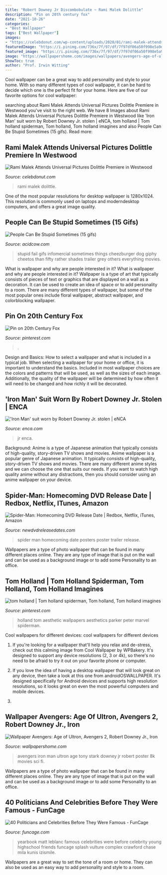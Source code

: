 ```yaml
---
title: "Robert Downey Jr Discombobulate ~ Rami Malek Dolittle"
description: "Pin on 20th century fox"
date: "2021-10-26"
categories:
- "Best Wallpaper"
tags: ["Best Wallpaper"]
images:
- "https://celebdonut.com/wp-content/uploads/2020/01/rami-malek-attends-universal-pictures-dolittle-premiere-in-westwood-5.jpg"
featuredImage: "https://i.pinimg.com/736x/7f/97/df/7f97df06a50f998e5a9da55421da5ea7.jpg"
featured_image: "https://i.pinimg.com/736x/7f/97/df/7f97df06a50f998e5a9da55421da5ea7.jpg"
image: "https://wallpapershome.com/images/wallpapers/avengers-age-of-ultron-7680x4320-avengers-2-robert-downey-jr-iron-man-5750.jpg"
ShowToc: true
author: "Prof. Irwin Witting"
---
```



Cool wallpaper can be a great way to add personality and style to your home. With so many different types of cool wallpaper, it can be hard to decide which one is the perfect fit for your home. Here are five of our favorite options for cool wallpaper: 

	

		
searching about Rami Malek Attends Universal Pictures Dolittle Premiere in Westwood you've visit to the right web. We have 8 Images about Rami Malek Attends Universal Pictures Dolittle Premiere in Westwood like &#039;Iron Man&#039; suit worn by Robert Downey Jr. stolen | eNCA, tom holland | Tom holland spiderman, Tom holland, Tom holland imagines and also People Can Be Stupid Sometimes (15 gifs). Read more:
		
    
## Rami Malek Attends Universal Pictures Dolittle Premiere In Westwood

<img loading=lazy src="https://celebdonut.com/wp-content/uploads/2020/01/rami-malek-attends-universal-pictures-dolittle-premiere-in-westwood-5.jpg" onerror="this.onerror=null;this.src='https://tse2.mm.bing.net/th?id=OIP.RcKsVuAeCZ9Y_HNUf3AiFwHaLG&amp;pid=15.1';" alt="Rami Malek Attends Universal Pictures Dolittle Premiere in Westwood">

_Source: celebdonut.com_

>rami malek dolittle. 

	

One of the most popular resolutions for desktop wallpaper is 1280x1024. This resolution is commonly used on laptops and moderndesktop computers, and offers a great image quality.

    
## People Can Be Stupid Sometimes (15 Gifs)

<img loading=lazy src="https://cdn.acidcow.com/pics/20181203/stupid_people_02.gif" onerror="this.onerror=null;this.src='https://tse2.mm.bing.net/th?id=OIP.QL9OZP8vwBnN-vpOQIraKwHaFr&amp;pid=15.1';" alt="People Can Be Stupid Sometimes (15 gifs)">

_Source: acidcow.com_

>stupid fail gifs infomercial sometimes things cheezburger dog giphy cheetos than fifty rather shades trailer grey others everything movies. 

	

What is wallpaper and why are people interested in it?
What is wallpaper and why are people interested in it?
Wallpaper is a type of art that typically consists of pieces of text or graphics that are displayed on a wall as a decoration. It can be used to create an idea of space or to add personality to a room. There are many different types of wallpaper, but some of the most popular ones include floral wallpaper, abstract wallpaper, and colorblocking wallpaper.

    
## Pin On 20th Century Fox

<img loading=lazy src="https://i.pinimg.com/736x/7f/97/df/7f97df06a50f998e5a9da55421da5ea7.jpg" onerror="this.onerror=null;this.src='https://tse4.mm.bing.net/th?id=OIP.TxlhYAmXKf5EfYtmXVk3owHaEL&amp;pid=15.1';" alt="Pin on 20th Century Fox">

_Source: pinterest.com_

>. 

	

Design and Basics: How to select a wallpaper and what is included in a typical job.
When selecting a wallpaper for your home or office, it is important to understand the basics. Included in most wallpaper choices are the colors and patterns that will be used, as well as the sizes of each image. Additionally, the quality of the wallpaper will be determined by how often it will need to be changed and how richly it will be decorated.

    
## &#039;Iron Man&#039; Suit Worn By Robert Downey Jr. Stolen | ENCA

<img loading=lazy src="https://www.enca.com/sites/default/files/styles/facebook/public/063_578137734.jpg?itok=H9ytxKks" onerror="this.onerror=null;this.src='https://tse1.mm.bing.net/th?id=OIP.jR--6pHcuYgJb3kDMXB4WgHaD4&amp;pid=15.1';" alt="&#039;Iron Man&#039; suit worn by Robert Downey Jr. stolen | eNCA">

_Source: enca.com_

>jr enca. 

	

Background: Anime is a type of Japanese animation that typically consists of high-quality, story-driven TV shows and movies.
Anime wallpaper is a popular genre of Japanese animation. It typically consists of high-quality, story-driven TV shows and movies. There are many different anime styles and we can choose the one that suits our needs. If you want to watch high quality anime without any distractions, then you should consider using an anime wallpaper on your device.

    
## Spider-Man: Homecoming DVD Release Date | Redbox, Netflix, ITunes, Amazon

<img loading=lazy src="https://www.newdvdreleasedates.com/images/posters/large/spider-man-homecoming-2017-13.jpg" onerror="this.onerror=null;this.src='https://tse1.mm.bing.net/th?id=OIP.HIIsfqhxWZJrVjzMBQ0HJwHaK0&amp;pid=15.1';" alt="Spider-Man: Homecoming DVD Release Date | Redbox, Netflix, iTunes, Amazon">

_Source: newdvdreleasedates.com_

>spider man homecoming date posters poster trailer release. 

	



Wallpapers are a type of photo wallpaper that can be found in many different places online. They are any type of image that is put on the wall and can be used as a background image or to add some Personality to an office.

    
## Tom Holland | Tom Holland Spiderman, Tom Holland, Tom Holland Imagines

<img loading=lazy src="https://i.pinimg.com/736x/23/a7/a0/23a7a081b5d9d42cc3f91b56750a0e6e.jpg" onerror="this.onerror=null;this.src='https://tse3.mm.bing.net/th?id=OIP.p2SyEAUyeBL4Al-x-1rslwHaN0&amp;pid=15.1';" alt="tom holland | Tom holland spiderman, Tom holland, Tom holland imagines">

_Source: pinterest.com_

>holland tom aesthetic wallpapers aesthetics parker peter marvel spiderman. 

	

Cool wallpapers for different devices:
cool wallpapers for different devices 

1. If you're looking for a wallpaper that'll help you relax and de-stress, check out this calming image from Cool Wallpaper by WPBakery. It's designed to support any device resolutions (2, 3 or 4k), so there's no need to be afraid to try it out on your favorite phone or computer.

2. If you love the idea of having a desktop wallpaper that will look great on any device, then take a look at this one from androidOSWALLPAPER. It's designed specifically for Android devices and supports high resolution resolutions, so it looks great on even the most powerful computers and mobile devices.

3.

    
## Wallpaper Avengers: Age Of Ultron, Avengers 2, Robert Downey Jr., Iron

<img loading=lazy src="https://wallpapershome.com/images/wallpapers/avengers-age-of-ultron-7680x4320-avengers-2-robert-downey-jr-iron-man-5750.jpg" onerror="this.onerror=null;this.src='https://tse3.mm.bing.net/th?id=OIP.V2S_RYKMAB7t_njzOlK3UQHaEK&amp;pid=15.1';" alt="Wallpaper Avengers: Age of Ultron, Avengers 2, Robert Downey Jr., Iron">

_Source: wallpapershome.com_

>avengers iron man ultron age tony stark downey jr robert poster 8k movies sci fi. 

	



Wallpapers are a type of photo wallpaper that can be found in many different places online. They are any type of image that is put on the wall and can be used as a background image or to add some Personality to an office.

    
## 40 Politicians And Celebrities Before They Were Famous - FunCage

<img loading=lazy src="http://www.funcage.com/blog/wp-content/uploads/2014/04/Matt-LeBlanc-550x743.jpg" onerror="this.onerror=null;this.src='https://tse4.mm.bing.net/th?id=OIP.RfBR6aIywp38I14sW6k1kQHaKA&amp;pid=15.1';" alt="40 Politicians and Celebrities Before They Were Famous - FunCage">

_Source: funcage.com_

>yearbook matt leblanc famous celebrities were before celebrity young highschool friends funcage splash vulture complex crawford chase mila kunis izismile. 

	

Wallpapers are a great way to set the tone of a room or home. They can also be used as an easy way to add personality and style to a room.


